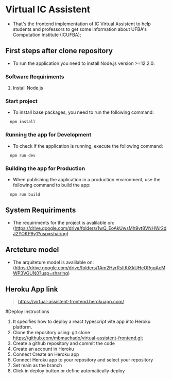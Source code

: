 # Virtual IC Assistent

- That's the frontend implementation of IC Virtual Assistent to help students and professors to get some information about UFBA's Computation Institute (ICUFBA);

## First steps after clone repository

- To run the application you need to install Node.js version >=12.2.0.

### Software Requiriments

1. Install Node.js

### Start project

- To install base packages, you need to run the following command:

```
  npm install
```

### Running the app for Development

- To check if the application is running, execute the following command:

```
  npm run dev
```

### Building the app for Production

- When publishing the application in a production environment, use the following command to build the app:

```
  npm run build
```

## System Requiriments

- The requiriments for the project is avalilable on: (https://drive.google.com/drive/folders/1wQ_EoAkUwsMh9vt8VNHWr2dJ2YOKP9y1?usp=sharing)

## Arcteture model

- The arquiteture model is avalilable on: (https://drive.google.com/drive/folders/1Am2HyrRsltKiXkUHeORgqAcMWP3VGUN0?usp=sharing)

## Heroku App link

> https://virtual-assistent-frontend.herokuapp.com/


#Deploy instructions

1. It specifies how to deploy a react typescript vite app into Heroku platform.
2. Clone the repository using: git clone https://github.com/mbmachado/virtual-assistent-frontend.git
3. Create a github repository and commit the code
4. Create an account in Heroku
5. Connect Create an Heroku app
6. Connect Heroku app to your repository and select your repository 
7. Set main as the branch
8. Click in deploy button or define automatically deploy 

